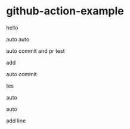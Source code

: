 # github-action-example

hello

auto auto


auto commit and pr test

add

auto commit 

tes

auto

auto 

add line
